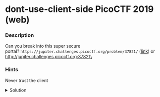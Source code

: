 # dont-use-client-side PicoCTF 2019 (web)
### Description
Can you break into this super secure portal? `https://jupiter.challenges.picoctf.org/problem/37821/` ([link](https://jupiter.challenges.picoctf.org/problem/37821/)) or http://jupiter.challenges.picoctf.org:37821\

### Hints
Never trust the client

<details>
<summary>Solution</summary>
View source on the challenge page. Notice the verify function. Construct the string that would pass that check.
Final flag: `picoCTF{no_clients_plz_1a3c89}`
</details>

